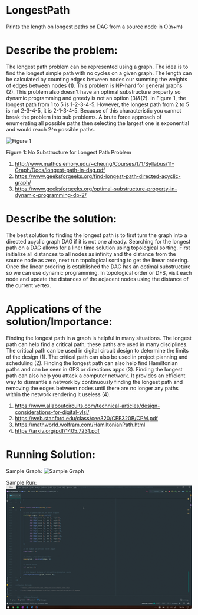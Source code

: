 # LongestPath
Prints the length on longest paths on DAG from a source node in O(n+m)

# Describe the problem:
The longest path problem can be represented using a graph. The idea is to find the longest simple path with no cycles on a given graph. The length can be calculated by counting edges between nodes our summing the weights of edges between nodes (1). This problem is NP-hard for general graphs (2). This problem also doesn’t have an optimal substructure property so dynamic programming and greedy is not an option (3)&(2). In Figure 1, the longest path from 1 to 5 is 1-2-3-4-5. However, the longest path from 2 to 5 is not 2-3-4-5, it is 2-1-3-4-5. Because of this characteristic you cannot break the problem into sub problems. A brute force approach of enumerating all possible paths then selecting the largest one is exponential and would reach 2^n possible paths. 
  
  
  
  
  
  
  
  
  
  
  
  
  
  
  ![Figure 1](Images/Longest-Path-Graphs.png)




















  
Figure 1: No Substructure for Longest Path Problem

1.	http://www.mathcs.emory.edu/~cheung/Courses/171/Syllabus/11-Graph/Docs/longest-path-in-dag.pdf
2.	https://www.geeksforgeeks.org/find-longest-path-directed-acyclic-graph/
3.	https://www.geeksforgeeks.org/optimal-substructure-property-in-dynamic-programming-dp-2/

# Describe the solution:
The best solution to finding the longest path is to first turn the graph into a directed acyclic graph DAG if it is not one already. Searching for the longest path on a DAG allows for a liner time solution using topological sorting. First initialize all distances to all nodes as infinity and the distance from the source node as zero, next run topological sorting to get the linear ordering. Once the linear ordering is established the DAG has an optimal substructure so we can use dynamic programming. In topological order or DFS, visit each node and update the distances of the adjacent nodes using the distance of the current vertex. 
	
# Applications of the solution/Importance:
Finding the longest path in a graph is helpful in many situations. The longest path can help find a critical path; these paths are used in many disciplines. The critical path can be used in digital circuit design to determine the limits of the design (1). The critical path can also be used in project planning and scheduling (2). Finding the longest path can also help find Hamiltonian paths and can be seen in GPS or directions apps (3). Finding the longest path can also help you attack a computer network. It provides an efficient way to dismantle a network by continuously finding the longest path and removing the edges between nodes until there are no longer any paths within the network rendering it useless (4). 
1.	https://www.allaboutcircuits.com/technical-articles/design-considerations-for-digital-vlsi/
2.	https://web.stanford.edu/class/cee320/CEE320B/CPM.pdf
3.	https://mathworld.wolfram.com/HamiltonianPath.html
4.	https://arxiv.org/pdf/1405.7231.pdf

# Running Solution:
Sample Graph:
	![Sample Graph](Images/Longest-Path-Graphs-(1).png)
	
Sample Run:
	![Demo](Images/sampleRun.gif)

	 
